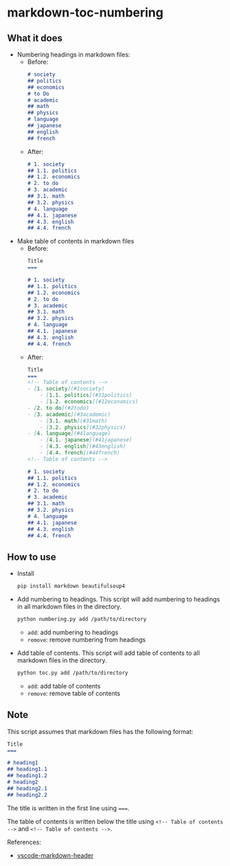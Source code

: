 # markdown-toc-numbering

## What it does
- Numbering headings in markdown files:
    - Before:
        ```markdown
        # society
        ## politics
        ## economics
        # to Do
        # academic
        ## math
        ## physics
        # language
        ## japanese
        ## english
        ## french
        ```
    - After:
        ```markdown
        # 1. society
        ## 1.1. politics
        ## 1.2. economics
        # 2. to do
        # 3. academic
        ## 3.1. math
        ## 3.2. physics
        # 4. language
        ## 4.1. japanese
        ## 4.3. english
        ## 4.4. french
        ```
- Make table of contents in markdown files
    - Before:
        ```markdown
        Title
        ===
        
        # 1. society
        ## 1.1. politics
        ## 1.2. economics
        # 2. to do
        # 3. academic
        ## 3.1. math
        ## 3.2. physics
        # 4. language
        ## 4.1. japanese
        ## 4.3. english
        ## 4.4. french
        ```
    - After:
        ```markdown
        Title
        ===
        <!-- Table of contents -->
        - [1. society](#1society)
            - [1.1. politics](#11politics)
            - [1.2. economics](#12economics)
        - [2. to do](#2todo)
        - [3. academic](#3academic)
            - [3.1. math](#31math)
            - [3.2. physics](#32physics)
        - [4. language](#4language)
            - [4.1. japanese](#41japanese)
            - [4.3. english](#43english)
            - [4.4. french](#44french)
        <!-- Table of contents -->
        
        # 1. society
        ## 1.1. politics
        ## 1.2. economics
        # 2. to do
        # 3. academic
        ## 3.1. math
        ## 3.2. physics
        # 4. language
        ## 4.1. japanese
        ## 4.3. english
        ## 4.4. french
        ```

## How to use
- Install
    ```bash
    pip install markdown beautifulsoup4
    ```
- Add numbering to headings. This script will add numbering to headings in all markdown files in the directory.
    ```bash
    python numbering.py add /path/to/directory
    ```
    - `add`: add numbering to headings
    - `remove`: remove numbering from headings
    
- Add table of contents. This script will add table of contents to all markdown files in the directory.
    ```bash
    python toc.py add /path/to/directory
    ```
    - `add`: add table of contents
    - `remove`: remove table of contents
    
## Note
This script assumes that markdown files has the following format:
```markdown
Title
===

# heading1
## heading1.1
## heading1.2
# heading2
## heading2.1
## heading2.2
```

The title is written in the first line using `===`.

The table of contents is written below the title using `<!-- Table of contents -->` and `<!-- Table of contents -->`.

References:
- [vscode-markdown-header](https://github.com/panchaoxin/vscode-markdown-header/tree/master)